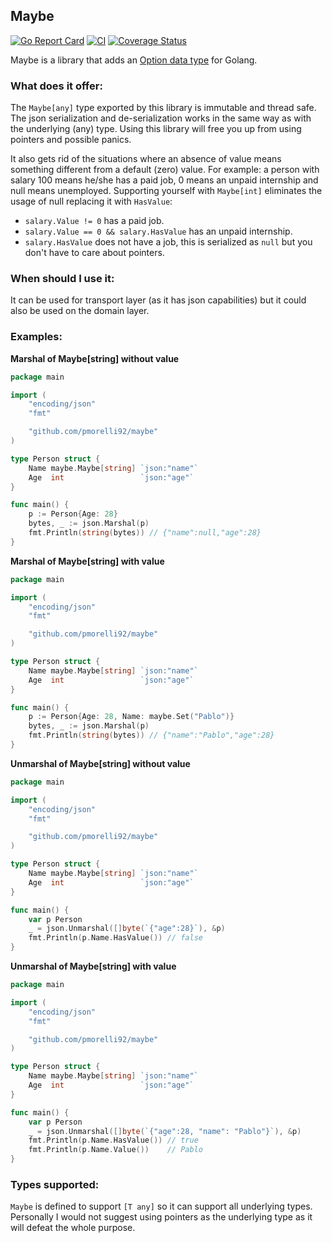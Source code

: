 ## Maybe

[![Go Report Card](https://goreportcard.com/badge/github.com/pmorelli92/maybe)](https://goreportcard.com/report/github.com/pmorelli92/maybe)
[![CI](https://github.com/pmorelli92/maybe/actions/workflows/ci.yml/badge.svg?branch=main)](https://github.com/pmorelli92/maybe/actions/workflows/ci.yml)
[![Coverage Status](https://coveralls.io/repos/github/pmorelli92/maybe/badge.svg?branch=main)](https://coveralls.io/github/pmorelli92/maybe?branch=main)

Maybe is a library that adds an [Option data type](https://en.wikipedia.org/wiki/Option_type) for Golang.

### What does it offer:

The `Maybe[any]` type exported by this library is immutable and thread safe. The json serialization and de-serialization works in the same way as with the underlying (any) type. Using this library will free you up from using pointers and possible panics.

It also gets rid of the situations where an absence of value means something different from a default (zero) value. For example: a person with salary 100 means he/she has a paid job, 0 means an unpaid internship and null means unemployed. Supporting yourself with `Maybe[int]` eliminates the usage of null replacing it with `HasValue`:

- `salary.Value != 0` has a paid job.
- `salary.Value == 0 && salary.HasValue` has an unpaid internship.
- `salary.HasValue` does not have a job, this is serialized as `null` but you don't have to care about pointers.

### When should I use it:

It can be used for transport layer (as it has json capabilities) but it could also be used on the domain layer.

### Examples:

**Marshal of Maybe[string] without value**

```go
package main

import (
	"encoding/json"
	"fmt"

	"github.com/pmorelli92/maybe"
)

type Person struct {
	Name maybe.Maybe[string] `json:"name"`
	Age  int                 `json:"age"`
}

func main() {
	p := Person{Age: 28}
	bytes, _ := json.Marshal(p)
	fmt.Println(string(bytes)) // {"name":null,"age":28}
}
```

**Marshal of Maybe[string] with value**

```go
package main

import (
	"encoding/json"
	"fmt"

	"github.com/pmorelli92/maybe"
)

type Person struct {
	Name maybe.Maybe[string] `json:"name"`
	Age  int                 `json:"age"`
}

func main() {
	p := Person{Age: 28, Name: maybe.Set("Pablo")}
	bytes, _ := json.Marshal(p)
	fmt.Println(string(bytes)) // {"name":"Pablo","age":28}
}
```

**Unmarshal of Maybe[string] without value**

```go
package main

import (
	"encoding/json"
	"fmt"

	"github.com/pmorelli92/maybe"
)

type Person struct {
	Name maybe.Maybe[string] `json:"name"`
	Age  int                 `json:"age"`
}

func main() {
	var p Person
	_ = json.Unmarshal([]byte(`{"age":28}`), &p)
	fmt.Println(p.Name.HasValue()) // false
}
```


**Unmarshal of Maybe[string] with value**

```go
package main

import (
	"encoding/json"
	"fmt"

	"github.com/pmorelli92/maybe"
)

type Person struct {
	Name maybe.Maybe[string] `json:"name"`
	Age  int                 `json:"age"`
}

func main() {
	var p Person
	_ = json.Unmarshal([]byte(`{"age":28, "name": "Pablo"}`), &p)
	fmt.Println(p.Name.HasValue()) // true
	fmt.Println(p.Name.Value())    // Pablo
}
```

### Types supported:

`Maybe` is defined to support `[T any]` so it can support all underlying types. Personally I would not suggest using pointers as the underlying type as it will defeat the whole purpose.

